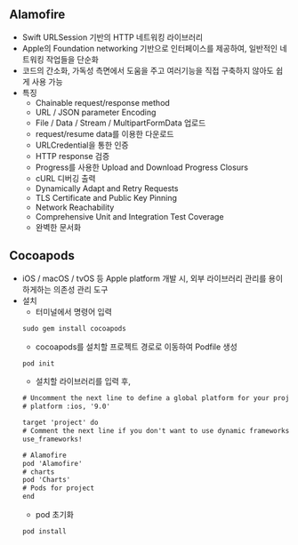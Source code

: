 ## Alamofire
- Swift URLSession 기반의 HTTP 네트워킹 라이브러리
- Apple의 Foundation networking 기반으로 인터페이스를 제공하여, 일반적인 네트워킹 작업들을 단순화
- 코드의 간소화, 가독성 측면에서 도움을 주고 여러기능을 직접 구축하지 않아도 쉽게 사용 가능
- 특징
  - Chainable request/response method
  - URL / JSON parameter Encoding
  - File / Data / Stream / MultipartFormData 업로드
  - request/resume data를 이용한 다운로드
  - URLCredential을 통한 인증
  - HTTP response 검증
  - Progress를 사용한 Upload and Download Progress Closurs
  - cURL 디버깅 출력
  - Dynamically Adapt and Retry Requests
  - TLS Certificate and Public Key Pinning
  - Network Reachability
  - Comprehensive Unit and Integration Test Coverage
  - 완벽한 문서화

## Cocoapods
- iOS / macOS / tvOS 등 Apple platform 개발 시, 외부 라이브러리 관리를 용이하게하는 의존성 관리 도구
- 설치
  - 터미널에서 명령어 입력
  ```cmd
  sudo gem install cocoapods
  ```
  - cocoapods를 설치할 프로젝트 경로로 이동하여 Podfile 생성
  ```cmd
  pod init
  ```
  - 설치할 라이브러리를 입력 후,
  ```cmd
  # Uncomment the next line to define a global platform for your project
  # platform :ios, '9.0'

  target 'project' do
  # Comment the next line if you don't want to use dynamic frameworks
  use_frameworks!

  # Alamofire
  pod 'Alamofire'
  # charts
  pod 'Charts'
  # Pods for project
  end

  ```
  - pod 초기화 
  ```cmd
  pod install
  ```
  
